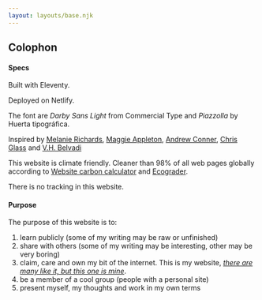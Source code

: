```yaml
---
layout: layouts/base.njk
---
```


## Colophon

#### Specs

Built with Eleventy.

Deployed on Netlify.

The font are *Darby Sans Light* from Commercial Type and *Piazzolla* by Huerta tipográfica. 

Inspired by [Melanie Richards](https://melanie-richards.com/), [Maggie Appleton](https://maggieappleton.com/garden), [Andrew Conner](https://andrewconner.com/), [Chris Glass](https://chrisglass.com/) and [V.H. Belvadi](https://vhbelvadi.com/) 

This website is climate friendly. Cleaner than 98% of all web pages globally according to [Website carbon calculator](https://www.websitecarbon.com/website/carlosrodrigo-com/) and [Ecograder](https://ecograder.com/report/ui51eop7QVAu1piHLdKCnYav).

There is no tracking in this website.

#### Purpose

The purpose of this website is to:   
1. learn publicly (some of my writing may be raw or unfinished)
2. share with others (some of my writing may be interesting, other may be very boring)
3. claim, care and own my bit of the internet. This is my website, [*there are many like it, but this one is mine*](https://en.wikipedia.org/wiki/Rifleman%27s_Creed).
4. be a member of a cool group (people with a personal site)
5. present myself, my thoughts and work in my own terms
